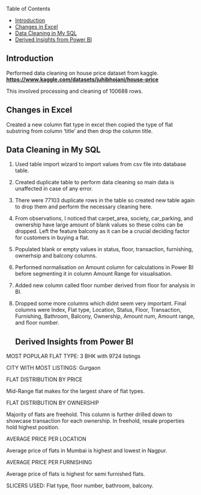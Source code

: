  Table of Contents

- [Introduction](#introduction)
- [Changes in Excel](#changes-in-excel)
- [Data Cleaning in My SQL](#data-cleaning-in-my-sql)
- [Derived Insights from Power BI](#derived-insights-from-power-bi)

   



## Introduction

Performed data cleaning on house price dataset from kaggle. **https://www.kaggle.com/datasets/juhibhojani/house-price**

This involved processing and cleaning of 100688 rows.

## Changes in Excel

Created a new column flat type in excel then copied the type of flat substring from column ‘title’ and then drop the column title.

## Data Cleaning in My SQL

1. Used table import wizard to import values from csv file into database table.
2. Created duplicate table to perform data cleaning so main data is unaffected in case of any error.
3. There were 77103 duplicate rows in the table so created new table again to drop them and perform the necessary cleaning here.
4. From observations, I noticed that carpet_area, society, car_parking, and ownership have large amount of blank values so these colns can be dropped. Left the feature balcony as it can be a crucial deciding factor for customers in buying a flat.
5. Populated blank or empty values in status, floor, transaction, furnishing, ownerhsip and balcony columns.
6. Performed normalisation on Amount column for calculations in Power BI before segmenting it in column Amount Range for visualisation.
7. Added new column called floor number derived from floor for analysis in BI.
8. Dropped some more columns which didnt seem very important. Final columns were Index, Flat type, Location, Status, Floor, Transaction, Furnishing, Bathroom, Balcony, Ownership, Amount num, Amount range, and floor number.
   
   ## Derived Insights from Power BI

MOST POPULAR FLAT TYPE: 3 BHK with 9724 listings

CITY WITH MOST LISTINGS: Gurgaon
 
FLAT DISTRIBUTION BY PRICE

Mid-Range flat makes for the largest share of flat types.

FLAT DISTRIBUTION BY OWNERSHIP

Majority of flats are freehold. This column is further drilled down to showcase transaction for each ownership. In freehold, resale properties hold highest position.

AVERAGE PRICE PER LOCATION

Average price of flats in Mumbai is highest and lowest in Nagpur.

AVERAGE PRICE PER FURNISHING

Average price of flats is highest for semi furnished flats.

SLICERS USED: Flat type, floor number, bathroom, balcony.


